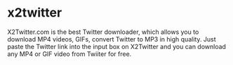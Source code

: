 # x2twitter
X2Twitter.com is the best Twitter downloader, which allows you to download MP4 videos, GIFs, convert Twitter to MP3 in high quality. Just paste the Twitter link into the input box on X2Twitter and you can download any MP4 or GIF video from Twiiter for free.
